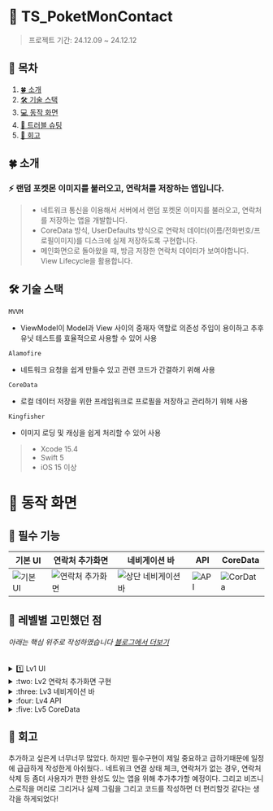 
# 💫 TS_PoketMonContact
> 프로젝트 기간: 24.12.09 ~ 24.12.12

## 📖 목차
1. [🍀 소개](#소개)
2. [🛠️ 기술 스택](#기술-스택)
3. [💻 동작 화면](#동작-화면)
4. [🧨 트러블 슈팅](#트러블-슈팅)
5. [📕 회고](#회고)


<a id="소개"></a>
## 🍀 소개
### :zap: 랜덤 포켓몬 이미지를 불러오고, 연락처를 저장하는 앱입니다.

> * 네트워크 통신을 이용해서 서버에서 랜덤 포켓몬 이미지를 불러오고, 연락처를 저장하는 앱을 개발합니다.
> * CoreData 방식, UserDefaults 방식으로 연락처 데이터(이름/전화번호/프로필이미지)를 디스크에 실제 저장하도록 구현합니다.
> * 메인화면으로 돌아왔을 때, 방금 저장한 연락처 데이터가 보여야합니다. View Lifecycle을 활용합니다.


<a id="기술-스택"></a>
## 🛠️ 기술 스택

`MVVM`
- ViewModel이 Model과 View 사이의 중재자 역할로 의존성 주입이 용이하고 추후 유닛 테스트를 효율적으로 사용할 수 있어 사용
  
`Alamofire`
- 네트워크 요청을 쉽게 만들수 있고 관련 코드가 간결하기 위해 사용

`CoreData`
- 로컬 데이터 저장을 위한 프레임워크로 프로필을 저장하고 관리하기 위해 사용

`Kingfisher`
- 이미지 로딩 및 캐싱을 쉽게 처리할 수 있어 사용

> * Xcode 15.4
> * Swift 5
> * iOS 15 이상


<a id="동작-화면"></a>
# 📱 동작 화면

## 💫 필수 기능

| 기본 UI | 연락처 추가화면 | 네비게이션 바 | API | CoreData |
| -------- | -------- | -------- | -------- | -------- |
| ![기본 UI](https://github.com/user-attachments/assets/4140d63f-19fc-4dbb-ab60-d6a48dc24326) | ![연락처 추가화면](https://github.com/user-attachments/assets/b62b61ec-4e1d-4825-81b1-005c0a60ef0f) |  ![상단 네비게이션 바](https://github.com/user-attachments/assets/2164f6ca-da24-4049-9e94-4df8c119ffbc) | ![API](https://github.com/user-attachments/assets/5334869c-b50e-48ba-a92f-03d764341f28) | ![CorData](https://github.com/user-attachments/assets/2cc01647-fd09-4d98-b88c-e516035f65ed) |


<a id="트러블-슈팅"></a>
## 🧨  레벨별 고민했던 점
###### 아래는 핵심 위주로 작성하였습니다 [블로그에서 더보기](https://velog.io/@sy0201/posts?q=%ED%8F%AC%EC%BC%93%EB%AA%AC)

<details>
<summary>1️⃣ Lv1 UI</summary>
<div markdown="1">

**문제발생** <br>
layoutSubviews에서 profileImg.layer.cornerRadius를 설정해도 동작하지 않는 문제가 발생하였다.
검색해보니 뷰 계층이 올바르게 업데이트되기 전에 레이아웃을 그려주는 부분이 호출되는 문제라고 찾았다.

**해결방법** <br>
공식문서를 보다 layoutSubviews를 직접 호출하면 안된다는 내용을 확인하였고, 다른 함수 중 `func draw()`를 알게 되었다. 해당 메서드는 뷰의 커스텀 렌더링을 수행하기 위해 호출된다고 한다. 하지만 오히려 `draw()`메서드를 사용하면 오히려 불필요한 작업을 추가하기 때문에 피하는것이 좋다고 하였다. 하지만 해당 메서드에서 작성시 이상없이 ConerRadius가 적용되었고, 과제 제출 기간의 압박으로 우선 되는 부분에 적용하였지만 정확한 문제인 뷰 계층의 업데이트 순서를 확인하고 수정해야겠다고 생각했다.
```swift
override func draw(_ rect: CGRect) {
        profileImg.layer.cornerRadius = profileImg.bounds.width / 2
}
```
 <br>
</div>
</details>

<details>
<summary>:two: Lv2 연락처 추가화면 구현</summary>
<div markdown="2">

**문제발생** <br>
과제 내용에는 이름과 전화번호 입력칸을 UITextView로 제안되어있었다. UITextView는 긴 내용을 입력하는것으로 알고 있었다.
이름과 연락처 부분은 한줄이면 작성이 가능하였고, UITextField를 사용하는것이 맞지 않을까? 하는 고민이 생겼다.

**해결방법** <br>
1. 전화번호 입력시 하이픈도 자동으로 입력되도록 기능을 추가할 생각이었고, 2. 입력수 제한도 넣을 예정이었다. 3. 그리고 placeholder를 사용하여 사용자가 어떤걸 입력해야하는지 알려주고싶었다.
이러한 고민 끝에 UITextField를 사용하기로 결정하였다. 덕분에 UITextView와 UITextField의 차이점도 다시한번 짚어볼수 있는 계기가 되었고, 왜 해당 기능(UI 컴포넌트)을 사용했는지 이유를 찾고 공부하게된 계기가 되었다.

| **특징** | **UITextField** | **UITextView** |
|------------------------|-----------------------------------------------------------|-------------------------------------------------------|
| **기본 목적**          | 단일 줄 입력                                               | 여러 줄 입력                                           |
| **내장 UI/기능**       | 기본적으로 `placeholder` 지원, 키보드 바로 닫힘             | `placeholder` 기본 미지원, 키보드 계속 열림           |
| **사용자 경험**        | 간단하고 실시간 입력 제어 가능                              | 여러 줄 입력에 적합하나 실시간 입력 제어는 불편        |
| **실시간 데이터 제어** | `shouldChangeCharactersIn` 델리게이트로 실시간 데이터 제어 가능 | 별도 로직 구현이 필요, 실시간 제어 복잡               |
| **포커스 및 키보드 동작** | 키보드가 기본적으로 한 줄 입력에 최적화됨                   | 여러 줄 입력을 위해 키보드 크기가 조정됨               |
| **주요 사용 사례**     | 사용자 이름, 전화번호 등 단일 줄 데이터 입력                 | 메모, 설명 등 여러 줄 데이터 입력                      |

 <br>
</div>
</details>

<details>
<summary>:three: Lv3 네비게이션 바</summary>
<div markdown="3">

**문제발생** <br>
리스트 화면에서 프로필 추가화면으로 PushViewController를 통해 화면 전환시 NavigationBar는 어디에서 설정해야하는지 고민되었다.
예를 들어 리스트 화면에서 프로필 추가화면으로 Push될때 NavigationBar의 Title이 잘못 표시되는 문제가 생겼다.

**해결방법** <br>
- NavigationBar 코드 작성 위치 문제 :  각 화면에 해당하는 NavigationBar는 각 ViewController에 작성해주어야했다. ViewController는 각각 독립적이기 때문에 해당 관련 설정을 작성해주지 않으면 이전화면의 설정이 유지될 가능성이 있었다.
```swift
// 리스트화면에서의 NavigationBar 설정
func setupNavigationBar() {
        // UINavigationBarAppearance 설정
        let appearance = UINavigationBarAppearance()
        appearance.configureWithOpaqueBackground() // 불투명한 기본 배경 설정
        appearance.backgroundColor = .white        // 원하는 배경색으로 설정
        appearance.shadowColor = nil               // 밑줄(쉐도우) 제거
        appearance.shadowImage = UIImage()         // 쉐도우 이미지 제거
        
        // 네비게이션 바에 appearance 적용
        navigationController?.navigationBar.standardAppearance = appearance
        navigationController?.navigationBar.scrollEdgeAppearance = appearance
        
        // 왼쪽 바 버튼 설정
        let navLeftItem = UIBarButtonItem(title: "Back",
                                          style: .plain,
                                          target: self,
                                          action: nil)
        // 오른쪽 바 버튼 설정
        let navRightItem = UIBarButtonItem(title: "추가",
                                           style: .plain,
                                           target: self,
                                           action: #selector(addButtonTapped))
        navRightItem.tintColor = .gray
        navigationItem.backBarButtonItem = navLeftItem
        navigationItem.rightBarButtonItem = navRightItem
        navigationItem.title = "친구 목록"
    }

// 프로필 추가화면에서의 NavigationBar 설정
func setupNavigationBar() {
        // 오른쪽 바 버튼 설정
        let navRightItem = UIBarButtonItem(title: "적용",
                                           style: .plain,
                                           target: self,
                                           action: #selector(applyButtonTapped))
        navigationItem.rightBarButtonItem = navRightItem
        navigationItem.title = "연락처 추가"
    }
```
 <br>
</div>
</details>

<details>
<summary>:four: Lv4 API</summary>
<div markdown="4">

**문제발생** <br>
기존에는 네트워크 서비스를 싱글톤 패턴으로 작성하고, ViewModel에서 바로 호출하여 API 요청을 처리하도록 코드를 작성하였다.
이렇게 작성했을때 비즈니스 로직과 네트워크 호출이 섞여있어서 코드작성한 나조차 너무 헷갈렸고 복잡하게 느껴졌다. 
그리고 싱글톤 패턴은 단 하나의 인스턴스만 생성되고 공유되도록 설계된 패턴이라고 공부했는데 이걸 남용하게 되는 문제가 생겼다.

그래서 NetworkService파일은 순수한 포켓몬 네트워크 요청을 처리하는 로직을 담당하도록 작성했고, Repository는 데이터를 관리하고 포켓몬 네트워크 로직을 호출한 결과를 가공해서 사용할 수 있도록 파일 분리를 하였다.
이 과정에서도 정확한 책임과 역할에 대한 이해가 부족해서 약간 혼재되었고, 코드도 중복되는 문제가 발생하였다.

**해결방법** <br>
중복된 코드와 로직을 제거하여 랜덤 프로필 이미지 생성시 네트워크를 호출하고, 정상적으로 API호출을 확인 할 수 있었다.
NetworkService: 순수한 네트워크 요청 및 응답 처리.
Repository: 데이터를 관리하고 가공하여 비즈니스 로직을 적용

이렇게 수정하고나니 NetworkService와 Repository의 역할이 명확해져 코드의 가독성과 유지보수성이 향상되었고, 아직 테스트코드를 작성해본적은 없지만 테스트에 매우 용이하다고 하여 꼭 적용해보고싶다.

 <br>
</div>
</details>

<details>
<summary>:five: Lv5 CoreData</summary>
<div markdown="5">

**문제발생** <br>
앱에서 연락처를 저장한 후, 다시 빌드하거나 앱을 재시작했을 때 이름과 연락처 정보는 정상적으로 표시되지만, 이미지가 표시되지 않는 문제가 발생하였다.

**해결방법** <br>
갈피를 못잡다가 튜터님들 방문 후에 어디서 문제가 되는지 검토하게되었다!
1. 이미지 저장방식의 문제
2. 이미지 경로 관리 문제
3. 이미지 로드시 호출 위치 문제
이렇게 총 3개의 문제로 간추릴 수 있었다.
포켓몬 API에서 String으로 이미지데이터를 주고 있기때문에 받아오기만하면 되는거였는데 중간에 PNG로 받아왔다가 image에 넣기 위해서 다시 UIImage로 변환해주고 중복된 코드와 불필요한 코드가 많았다. 그런 과정에서 url이 유실되었고... 불필요한 코드를 지우고
단계별로 작성하게 시작했다.

<img width="1185" alt="스크린샷 2024-12-12 07 59 11" src="https://github.com/user-attachments/assets/f6e1a82e-721b-4802-9c32-faf10d3d076f" />

 <br>
</div>
</details>


<a id="회고"></a>
## 📕 회고
추가하고 싶은게 너무너무 많았다. 하지만 필수구현이 제일 중요하고 급하기때문에 일정에 급급하게 작성한게 아쉬웠다..
네트워크 연결 상태 체크, 연락처가 없는 경우, 연락처 삭제 등 좀더 사용자가 편한 완성도 있는 앱을 위해 추가추가할 예정이다.
그리고 비즈니스로직을 머리로 그리거나 실제 그림을 그리고 코드를 작성하면 더 편리할것 같다는 생각을 하게되었다!
